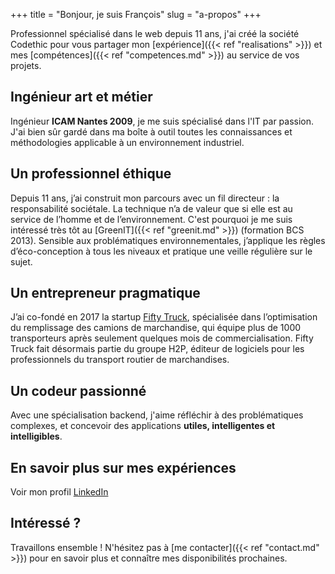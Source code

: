 +++
title = "Bonjour, je suis François"
slug = "a-propos"
+++

Professionnel spécialisé dans le web depuis 11 ans, j'ai créé la société Codethic pour vous partager mon [expérience]({{< ref "realisations" >}}) et mes [compétences]({{< ref "competences.md" >}}) au service de vos projets.

## Ingénieur art et métier 
Ingénieur **ICAM Nantes 2009**, je me suis spécialisé dans l'IT par passion. J'ai bien sûr gardé dans ma boîte à outil toutes les connaissances et méthodologies applicable à un environnement industriel.

## Un professionnel éthique
Depuis 11 ans, j’ai construit mon parcours avec un fil directeur : la responsabilité sociétale. La technique n’a de valeur que si elle est au service de l’homme et de l’environnement. C'est pourquoi je me suis intéressé très tôt au [GreenIT]({{< ref "greenit.md" >}}) (formation BCS 2013). Sensible aux problématiques environnementales, j’applique les règles d’éco-conception à tous les niveaux et pratique une veille régulière sur le sujet.

## Un entrepreneur pragmatique
J’ai co-fondé en 2017 la startup [Fifty Truck](https://www.fiftytruck.com), spécialisée dans l’optimisation du remplissage des camions de marchandise, qui équipe plus de 1000 transporteurs après seulement quelques mois de commercialisation. Fifty Truck fait désormais partie du groupe H2P, éditeur de logiciels pour les professionnels du transport routier de marchandises.

## Un codeur passionné
Avec une spécialisation backend, j'aime réfléchir à des problématiques complexes, et concevoir des applications **utiles, intelligentes et intelligibles**.

## En savoir plus sur mes expériences
Voir mon profil [LinkedIn](https://www.linkedin.com/in/francoislequemener/)


## Intéressé ?
Travaillons ensemble ! N'hésitez pas à [me contacter]({{< ref "contact.md" >}}) pour en savoir plus et connaître mes disponibilités prochaines.
